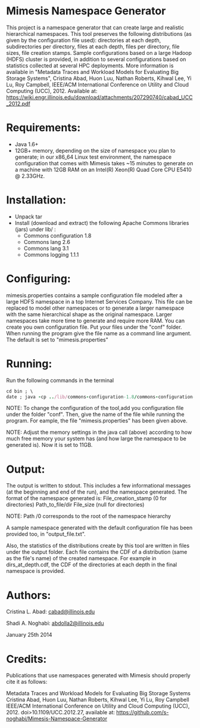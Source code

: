 Mimesis Namespace Generator
===================================
This project is a namespace generator that can create large and realistic hierarchical namespaces. This tool preserves the following distributions (as given by the configuration file used):  directories at each depth, subdirectories per directory, files at each depth, files per directory, file sizes, file creation stamps. Sample configurations based on a large Hadoop (HDFS) cluster is provided, in addition to several configurations based on statistics collected at several HPC deployments. More information is available in "Metadata Traces and Workload Models for Evaluating Big Storage Systems",  Cristina Abad, Huon Luu, Nathan Roberts, Kihwal Lee, Yi Lu, Roy Campbell, IEEE/ACM International Conference on Utility and Cloud Computing (UCC), 2012. Available at: https://wiki.engr.illinois.edu/download/attachments/207290740/cabad_UCC_2012.pdf


Requirements:
============
  - Java 1.6+
  - 12GB+ memory, depending on the size of namespace you plan to generate;
    in our x86_64 Linux test environment, the namespace configuration that
    comes with Mimesis takes ~15 minutes to generate on a machine with 12GB
    RAM on an Intel(R) Xeon(R) Quad Core CPU E5410 @ 2.33GHz.

Installation:
============
  - Unpack tar
  - Install (download and extract) the following Apache Commons libraries (jars)
    under lib/ :
    - Commons configuration 1.8
    - Commons lang 2.6
    - Commons lang 3.1
    - Commons logging 1.1.1

Configuring:
============
  mimesis.properties contains a sample configuration file modeled after a
  large HDFS namespace in a top Internet Services Company. This file can be
  replaced to model other namespaces or to generate a larger namespace with
  the same hierarchical shape as the original namespace. Larger namespaces
  take more time to generate and require more RAM.
  You can create you own configuration file. Put your files 
  under the  "conf" folder. When running the program give the file name as 
  a command line argument.  The default is set to "mimesis.properties"

Running:
==========
  Run the following commands in the terminal
  
  ``` ruby
  cd bin ; \
  date ; java -cp ../lib/commons-configuration-1.8/commons-configuration-1.8.jar:../lib/commons-lang-2.6/commons-lang-2.6.jar:../lib/commons-lang3-3.1/commons-lang3-3.1.jar:../lib/commons-logging-1.1.1/commons-logging-1.1.1.jar:. -Xms11g -Xmx11g namespaceGenerator.StandaloneNamespaceGenerationModule mimesis.properties  ; date ; 
  ```
  
  NOTE: To change the configuration of the tool,add you configuration file 
  under the folder "conf". Then, give the name of the file while running the program.
   For eample, the file "mimesis.properties" has been given above.
  
  NOTE: Adjust the memory settings in the java call (above) according to how
  much free memory your system has (and how large the namespace to be
  generated is). Now it is set to 11GB.
  
Output:
=========
  The output is written to stdout. This includes a few informational messages
  (at the beginning and end of the run), and the namespace generated. The
  format of the namespace generated is:
  File_creation_stamp (0 for directories)	Path_to_file/dir	File_size (null for directories)

  NOTE: Path /0 corresponds to the root of the namespace hierarchy

  A sample namespace generated with the default configuration file has been
  provided too, in "output_file.txt".

  Also, the statistics of the distributions create by this tool are written 
  in files under the output folder. Each file contains the CDF of a distribution
  (same as the file's name) of the created namespace. For example in dirs_at_depth.cdf,
  the CDF of the directories at each depth in the final namespace is provided.

Authors:
========
Cristina L. Abad: cabad@illinois.edu

Shadi A. Noghabi: abdolla2@illinois.edu

January 25th 2014

Credits:
==========
Publications that use namespaces generated with Mimesis should properly cite it as follows:

  Metadata Traces and Workload Models for Evaluating Big Storage Systems
  Cristina Abad, Huon Luu, Nathan Roberts, Kihwal Lee, Yi Lu, Roy Campbell
  IEEE/ACM International Conference on Utility and Cloud Computing (UCC), 2012.
  doi>10.1109/UCC.2012.27, available at: https://github.com/s-noghabi/Mimesis-Namespace-Generator


